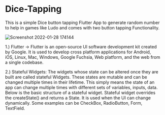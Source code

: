 # Dice-Tapping 

This is a simple Dice button tapping  Flutter App  to generate random number to help in games like Ludo and comes with two button tapping Functionality.


![Screenshot 2022-01-28 174144](https://user-images.githubusercontent.com/72147432/151544989-29fd00a2-1a6b-4d6a-9ef6-43bac0f63e87.jpg)

1.) Flutter -> Flutter is an open-source UI software development kit created by Google. It is used to develop cross platform applications for Android, iOS, Linux, Mac, Windows, Google Fuchsia, Web platform, and the web from a single codebase. 

2.) Stateful Widgets: The widgets whose state can be altered once they are built are called stateful Widgets. These states are mutable and can be changed multiple times in their lifetime. This simply means the state of an app can change multiple times with different sets of variables, inputs, data. Below is the basic structure of a stateful widget. Stateful widget overrides the createState() and returns a State. It is used when the UI can change dynamically. Some examples can be CheckBox, RadioButton, Form, TextField.
